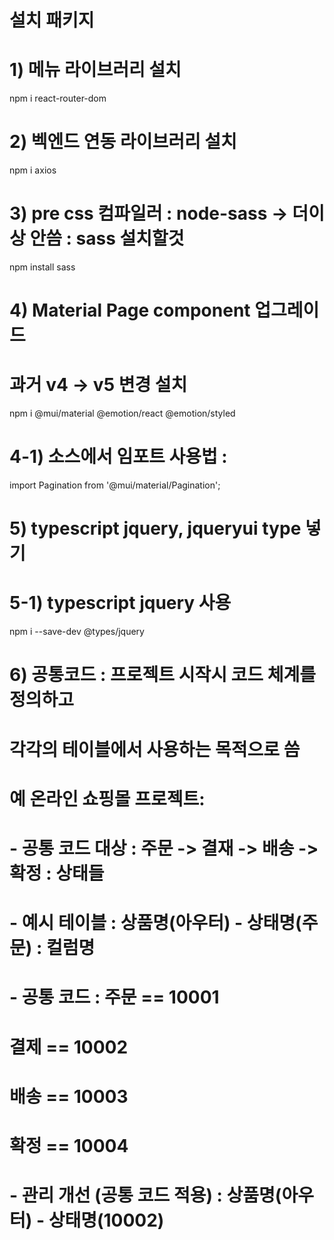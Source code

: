 # 설치 패키지 
# 1) 메뉴 라이브러리 설치
npm i react-router-dom

# 2) 벡엔드 연동 라이브러리 설치
npm i axios

# 3) pre css 컴파일러 : node-sass -> 더이상 안씀 : sass 설치할것
<!-- npm i node-sass -->
npm install sass
# 4) Material Page component 업그레이드 
# 과거 v4 -> v5 변경 설치
npm i @mui/material @emotion/react @emotion/styled

# 4-1) 소스에서 임포트 사용법 : <Pagination />
import Pagination from '@mui/material/Pagination';

# 5) typescript jquery, jqueryui type 넣기
# 5-1) typescript jquery 사용
npm i --save-dev @types/jquery

 # 6) 공통코드 : 프로젝트 시작시 코드 체계를 정의하고 
 # 각각의 테이블에서 사용하는 목적으로 씀
 # 예 온라인 쇼핑몰 프로젝트:
 # - 공통 코드 대상 : 주문 -> 결재 -> 배송 -> 확정 : 상태들
 # - 예시 테이블 : 상품명(아우터) - 상태명(주문) : 컬럼명
 # - 공통 코드 : 주문 == 10001
 #              결제 == 10002
 #              배송 == 10003
 #              확정 == 10004
 # - 관리 개선 (공통 코드 적용) : 상품명(아우터) - 상태명(10002) 

